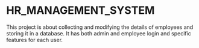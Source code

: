 # HR_MANAGEMENT_SYSTEM
This project is about collecting and modifying the details of employees and storing it in a database. It has both admin and employee login and specific features for each user.
